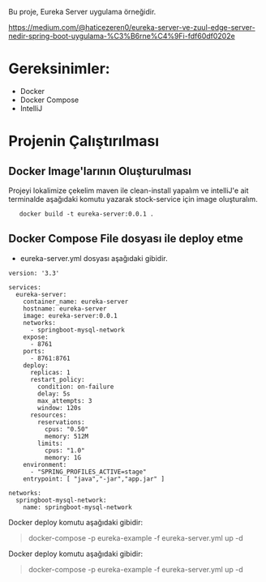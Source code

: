 Bu proje, Eureka Server uygulama örneğidir.

https://medium.com/@haticezeren0/eureka-server-ve-zuul-edge-server-nedir-spring-boot-uygulama-%C3%B6rne%C4%9Fi-fdf60df0202e

# Gereksinimler:
- Docker
- Docker Compose
- IntelliJ

# Projenin Çalıştırılması

## Docker Image'larının Oluşturulması

  Projeyi lokalimize çekelim maven ile clean-install yapalım ve intelliJ'e ait terminalde aşağıdaki komutu yazarak stock-service için image oluşturalım.

`    docker build -t eureka-server:0.0.1 .
`

##  Docker Compose File dosyası ile deploy etme

-  eureka-server.yml dosyası aşağıdaki gibidir.

```
version: '3.3'

services:
  eureka-server:
    container_name: eureka-server
    hostname: eureka-server
    image: eureka-server:0.0.1
    networks:
      - springboot-mysql-network
    expose:
      - 8761
    ports:
      - 8761:8761
    deploy:
      replicas: 1
      restart_policy:
        condition: on-failure
        delay: 5s
        max_attempts: 3
        window: 120s
      resources:
        reservations:
          cpus: "0.50"
          memory: 512M
        limits:
          cpus: "1.0"
          memory: 1G
    environment:
      - "SPRING_PROFILES_ACTIVE=stage"
    entrypoint: [ "java","-jar","app.jar" ]

networks:
  springboot-mysql-network:
    name: springboot-mysql-network

```

Docker deploy komutu aşağıdaki gibidir:

> docker-compose -p eureka-example  -f eureka-server.yml up -d



Docker deploy komutu aşağıdaki gibidir:

> docker-compose -p eureka-example  -f eureka-server.yml  up -d

